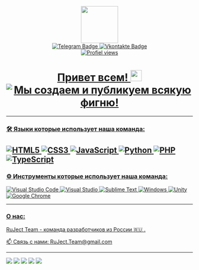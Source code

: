 <div id="header" align="center">
  <img src="https://cdn.dribbble.com/users/330915/screenshots/3587000/media/cf9c914d04e017ab821bab2ee0bb87cb.gif" width="100"/>
  <div id="badges">
  <a href="https://t.me/rus07tam">
    <img src="https://img.shields.io/badge/Telegram-0088cc?style=for-the-badge&logo=telegram&logoColor=white" alt="Telegram Badge"/>
  </a>
  <a href="https://vk.com/rustamefimov">
    <img src="https://img.shields.io/badge/vkontakte-0077FF?style=for-the-badge&logo=vk&logoColor=white" alt="Vkontakte Badge"/>
</div>
  
<img src="https://komarev.com/ghpvc/?username=RuJect-Team&style=flat-square&color=green" alt="Profiel views"/>

<h1>
  Привет всем!
  <img src="https://media.giphy.com/media/hvRJCLFzcasrR4ia7z/giphy.gif" width="30px"/>
  <img src="https://readme-typing-svg.herokuapp.com?duration=3000&multiline=true&lines=%D0%9C%D1%8B+%D1%81%D0%BE%D0%B7%D0%B4%D0%B0%D0%B5%D0%BC+%D0%B8+%D0%BF%D1%83%D0%B1%D0%BB%D0%B8%D0%BA%D1%83%D0%B5%D0%BC+%D0%B2%D1%81%D1%8F%D0%BA%D1%83%D1%8E+%D1%84%D0%B8%D0%B3%D0%BD%D1%8E!" alt="Мы создаем и публикуем всякую фигню!">
</h1>
</div>

<div id="slogan" align="center">
  
</div>

---

### :hammer_and_wrench: Языки которые использует наша команда:
![HTML5](https://img.shields.io/badge/html5-%23E34F26.svg?style=for-the-badge&logo=html5&logoColor=white)
![CSS3](https://img.shields.io/badge/css3-%231572B6.svg?style=for-the-badge&logo=css3&logoColor=white)
![JavaScript](https://img.shields.io/badge/javascript-%23323330.svg?style=for-the-badge&logo=javascript&logoColor=%F0DB4F)
![Python](https://img.shields.io/badge/python-3670A0?style=for-the-badge&logo=python&logoColor=ffdd54)
![PHP](https://img.shields.io/badge/php-%23777BB4.svg?style=for-the-badge&logo=php&logoColor=white)
![TypeScript](https://img.shields.io/badge/typescript-%23007ACC.svg?style=for-the-badge&logo=typescript&logoColor=white)
---
### :gear: Инструменты которые использует наша команда:
![Visual Studio Code](https://img.shields.io/badge/Visual%20Studio%20Code-0078d7.svg?style=for-the-badge&logo=visual-studio-code&logoColor=white)
![Visual Studio](https://img.shields.io/badge/Visual%20Studio-5C2D91.svg?style=for-the-badge&logo=visual-studio&logoColor=white)
![Sublime Text](https://img.shields.io/badge/sublime_text-%23575757.svg?style=for-the-badge&logo=sublime-text&logoColor=important)
![Windows](https://img.shields.io/badge/Windows-0078D6?style=for-the-badge&logo=windows&logoColor=white)
![Unity](https://img.shields.io/badge/unity-%23000000.svg?style=for-the-badge&logo=unity&logoColor=white)
![Google Chrome](https://img.shields.io/badge/Google%20Chrome-4285F4?style=for-the-badge&logo=GoogleChrome&logoColor=white)

---
### О нас:
RuJect Team - команда разработчиков из России :ru: .

:mailbox: Связь с нами: RuJect.Team@gmail.com

---
![](https://github-profile-summary-cards.vercel.app/api/cards/profile-details?username=RuJect-Team&theme=solarized_dark)
![](https://github-profile-summary-cards.vercel.app/api/cards/most-commit-language?username=RuJect-Team&theme=solarized_dark)
![](https://github-profile-summary-cards.vercel.app/api/cards/repos-per-language?username=RuJect-Team&theme=solarized_dark)
![](https://github-profile-summary-cards.vercel.app/api/cards/stats?username=RuJect-Team&theme=solarized_dark)
![](https://github-profile-summary-cards.vercel.app/api/cards/productive-time?username=RuJect-Team&theme=solarized_dark)
